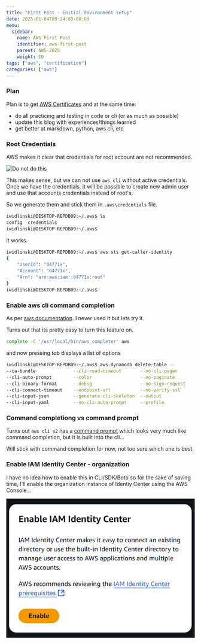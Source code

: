 ```yaml
---
title: "First Post - initial environment setup"
date: 2025-01-04T09:24:03-08:00
menu:
  sidebar:
    name: AWS First Post
    identifier: aws-first-post
    parent: AWS-2025
    weight: 10
tags: ["aws", "certification"]
categories: ["aws"]
---
```

### Plan

Plan is to get [AWS Certificates](https://aws.amazon.com/certification/) and at the same time:
- do all practicing and testing in code or cli (or as much as possible)
- update this blog with experiences/things learned
- get better at markdown, python, aws cli, etc

### Root Credentials

AWS makes it clear that credentials for root account are not recommended. 

![Do not do this](images/posts/aws-first-post/root-access-key.png)

This makes sense, but we can not use `aws cli` without active credentials. Once we have the credentials, it will be possible to create new admin user and use that accounts credentials instead of root's.

So we generate them and stick them in `.aws\credentials` file.

```bash
iwidlinski@DESKTOP-REPDB09:~/.aws$ ls
config  credentials
iwidlinski@DESKTOP-REPDB09:~/.aws$ 
```
It works.

```bash
iwidlinski@DESKTOP-REPDB09:~/.aws$ aws sts get-caller-identity
{
    "UserId": "04771x",
    "Account": "04771x",
    "Arn": "arn:aws:iam::04771x:root"
}
iwidlinski@DESKTOP-REPDB09:~/.aws$ 
```

### Enable aws cli command completion

As per [aws documentation](https://docs.aws.amazon.com/cli/latest/userguide/cli-configure-completion.html). I never used it but lets try it.

Turns out that its pretty easy to turn this feature on.

```bash
complete -C '/usr/local/bin/aws_completer' aws
```

and now pressing *tab* displays a list of options

```bash
iwidlinski@DESKTOP-REPDB09:~/.aws$ aws dynamodb delete-table --
--ca-bundle              --cli-read-timeout       --no-cli-pager           --query
--cli-auto-prompt        --color                  --no-paginate            --region
--cli-binary-format      --debug                  --no-sign-request        --table-name
--cli-connect-timeout    --endpoint-url           --no-verify-ssl          --version
--cli-input-json         --generate-cli-skeleton  --output                 
--cli-input-yaml         --no-cli-auto-prompt     --profile 
```


### Command completiong vs command prompt
Turns out `aws cli v2` has a [command prompt](https://docs.aws.amazon.com/cli/latest/userguide/cli-usage-parameters-prompting.html) which looks very much like command completion, but it is built into the cli...

Will stick with command completion for now, not too sure which one is best.

### Enable IAM Identity Center - organization

I have no idea how to enable this in CLI/SDK/Boto so for the sake of saving time, I'll enable the organization instance of Identiy Center using the AWS Console...

![local](enable-identiy-center-console.png)